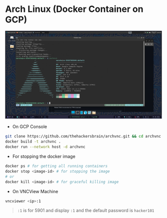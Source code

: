 # Arch Linux (Docker Container on GCP)

![Banner Image](https://raw.githubusercontent.com/thehackersbrain/archvnc/refs/heads/main/screenshots/archvnc.png)

- On GCP Console
```bash
git clone https://github.com/thehackersbrain/archvnc.git && cd archvnc
docker build -t archvnc .
docker run --network host -d archvnc
```

- For stopping the docker image
```bash
docker ps # for getting all running containers
docker stop <image-id> # for stopping the image
# or
docker kill <image-id> # for graceful killing image
```

- On VNCView Machine
```bash
vncviewer <ip>:1
```
> `:1` is for 5901 and display `:1` and the default password is `hacker101`

